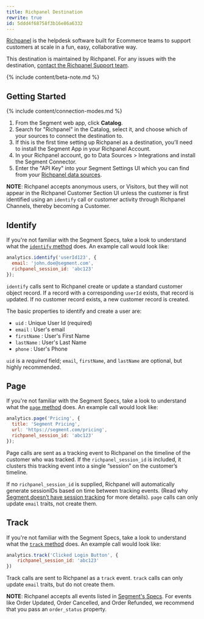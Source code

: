 ```yaml
---
title: Richpanel Destination
rewrite: true
id: 5ddd4f68758f3b16e86a6332
---
```

[Richpanel](https://richpanel.com/?utm_source=segmentio&utm_medium=docs&utm_campaign=partners) is the helpdesk software built for Ecommerce teams to support customers at scale in a fun, easy, collaborative way.

This destination is maintained by Richpanel. For any issues with the destination, [contact the Richpanel Support team](mailto:support@richpanel.com).

{% include content/beta-note.md %}

## Getting Started

{% include content/connection-modes.md %}

1. From the Segment web app, click **Catalog**.
2. Search for "Richpanel" in the Catalog, select it, and choose which of your sources to connect the destination to.
3. If this is the first time setting up Richpanel as a destination, you’ll need to install the Segment App in your Richpanel Account.
4. In your Richpanel account, go to Data Sources > Integrations and install the Segment Connector.
5. Enter the "API Key" into your Segment Settings UI which you can find from your [Richpanel data sources](https://app.richpanel.com/connectors/my/list).

**NOTE**: Richpanel accepts anonymous users, or Visitors, but they will not appear in the Richpanel Customer Section UI unless the customer is first identified using an `identify` call or customer activity through Richpanel Channels, thereby becoming a Customer.

## Identify

If you're not familiar with the Segment Specs, take a look to understand what the [`identify` method](/docs/connections/spec/identify/) does. An example call would look like:

```js
analytics.identify('userId123', {
  email: 'john.doe@segment.com',
  richpanel_session_id: 'abc123'
});
```

`identify` calls sent to Richpanel create or update a standard customer object record. If a record with a corresponding `userId` exists, that record is updated. If no customer record exists, a new customer record is created.

The basic properties to identify and create a user are:

- `uid` : Unique User Id (required)
- `email` : User's email
- `firstName` : User's First Name
- `lastName` : User's Last Name
- `phone` : User's Phone

`uid` is a *required* field; `email`, `firstName`, and `lastName` are optional, but highly recommended.


## Page

If you're not familiar with the Segment Specs, take a look to understand what the [`page` method](/docs/connections/spec/page/) does. An example call would look like:

```js
analytics.page('Pricing', {
  title: 'Segment Pricing',
  url: 'https://segment.com/pricing',
  richpanel_session_id: 'abc123'
});
```

Page calls are sent as a tracking event to Richpanel on the timeline of the customer who was tracked. If the `richpanel_session_id` is included, it clusters this tracking event into a single “session” on the customer’s timeline.

If no `richpanel_session_id` is supplied, Richpanel will automatically generate sessionIDs based on time between tracking events. (Read why [Segment doesn’t have session tracking](https://segment.com/blog/facts-vs-stories-why-segment-has-no-sessions-api/) for more details). `page` calls can only update `email` traits, not create them.

## Track

If you're not familiar with the Segment Specs, take a look to understand what the [`track` method](/docs/connections/spec/track/) does. An example call would look like:

```js
analytics.track('Clicked Login Button', {
    richpanel_session_id: 'abc123'
})
```

Track calls are sent to Richpanel as a `track` event. `track` calls can only update `email` traits, but do not create them.

**NOTE**: Richpanel accepts all events listed in [Segment's Specs](/docs/connections/spec/ecommerce/v2/). For events like Order Updated, Order Cancelled, and Order Refunded, we recommend that you pass an `order_status` property.
